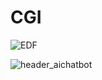 # CGI

![EDF](https://github.com/user-attachments/assets/11f2cc34-25cc-4e09-a474-e088a983c8bb)


![header_aichatbot](https://github.com/user-attachments/assets/f03deae0-2ea8-4e38-8265-90e1ee06e703)
